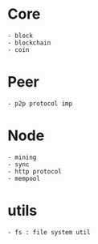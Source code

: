 # Core
    - block 
    - blockchain 
    - coin 
# Peer 
    - p2p protocol imp
# Node
    - mining 
    - sync 
    - http protocol 
    - mempool 


# utils 
    - fs : file system util 